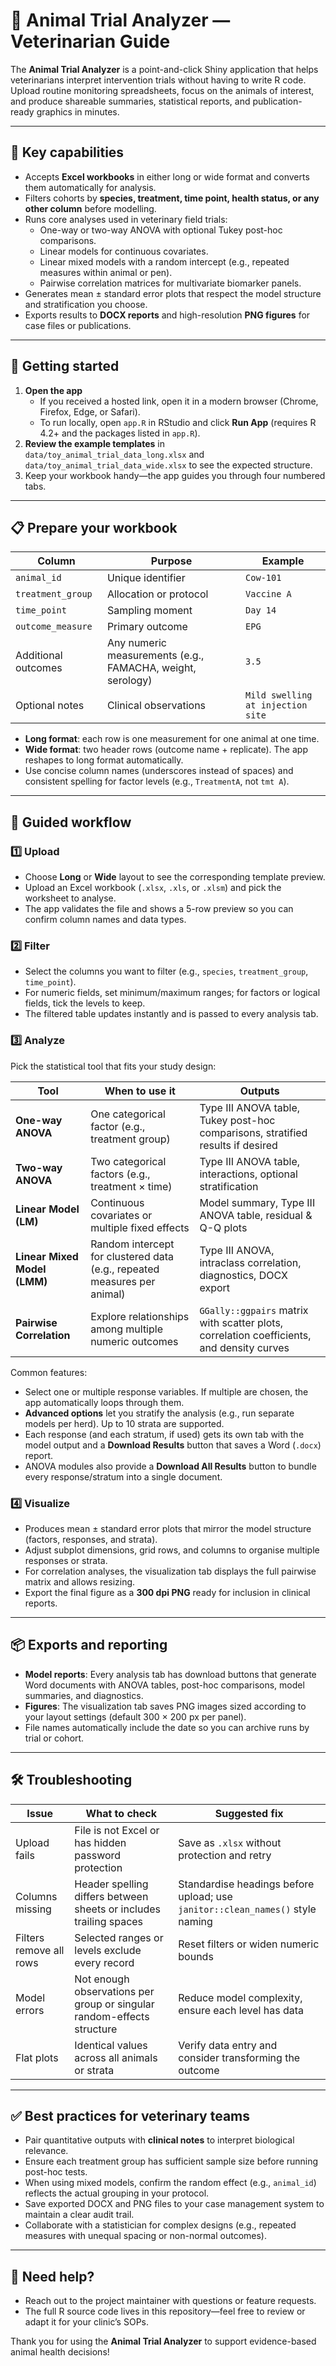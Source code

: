 # 🧪 Animal Trial Analyzer — Veterinarian Guide

The **Animal Trial Analyzer** is a point-and-click Shiny application that helps veterinarians interpret intervention trials without having to write R code. Upload routine monitoring spreadsheets, focus on the animals of interest, and produce shareable summaries, statistical reports, and publication-ready graphics in minutes.

---

## 🐾 Key capabilities

- Accepts **Excel workbooks** in either long or wide format and converts them automatically for analysis.
- Filters cohorts by **species, treatment, time point, health status, or any other column** before modelling.
- Runs core analyses used in veterinary field trials:
  - One-way or two-way ANOVA with optional Tukey post-hoc comparisons.
  - Linear models for continuous covariates.
  - Linear mixed models with a random intercept (e.g., repeated measures within animal or pen).
  - Pairwise correlation matrices for multivariate biomarker panels.
- Generates mean ± standard error plots that respect the model structure and stratification you choose.
- Exports results to **DOCX reports** and high-resolution **PNG figures** for case files or publications.

---

## 🚀 Getting started

1. **Open the app**
   - If you received a hosted link, open it in a modern browser (Chrome, Firefox, Edge, or Safari).
   - To run locally, open `app.R` in RStudio and click **Run App** (requires R 4.2+ and the packages listed in `app.R`).
2. **Review the example templates** in `data/toy_animal_trial_data_long.xlsx` and `data/toy_animal_trial_data_wide.xlsx` to see the expected structure.
3. Keep your workbook handy—the app guides you through four numbered tabs.

---

## 📋 Prepare your workbook

| Column | Purpose | Example |
| --- | --- | --- |
| `animal_id` | Unique identifier | `Cow-101` |
| `treatment_group` | Allocation or protocol | `Vaccine A` |
| `time_point` | Sampling moment | `Day 14` |
| `outcome_measure` | Primary outcome | `EPG` |
| Additional outcomes | Any numeric measurements (e.g., FAMACHA, weight, serology) | `3.5` |
| Optional notes | Clinical observations | `Mild swelling at injection site` |

- **Long format**: each row is one measurement for one animal at one time.
- **Wide format**: two header rows (outcome name + replicate). The app reshapes to long format automatically.
- Use concise column names (underscores instead of spaces) and consistent spelling for factor levels (e.g., `TreatmentA`, not `tmt A`).

---

## 🧭 Guided workflow

### 1️⃣ Upload
- Choose **Long** or **Wide** layout to see the corresponding template preview.
- Upload an Excel workbook (`.xlsx`, `.xls`, or `.xlsm`) and pick the worksheet to analyse.
- The app validates the file and shows a 5-row preview so you can confirm column names and data types.

### 2️⃣ Filter
- Select the columns you want to filter (e.g., `species`, `treatment_group`, `time_point`).
- For numeric fields, set minimum/maximum ranges; for factors or logical fields, tick the levels to keep.
- The filtered table updates instantly and is passed to every analysis tab.

### 3️⃣ Analyze
Pick the statistical tool that fits your study design:

| Tool | When to use it | Outputs |
| --- | --- | --- |
| **One-way ANOVA** | One categorical factor (e.g., treatment group) | Type III ANOVA table, Tukey post-hoc comparisons, stratified results if desired |
| **Two-way ANOVA** | Two categorical factors (e.g., treatment × time) | Type III ANOVA table, interactions, optional stratification |
| **Linear Model (LM)** | Continuous covariates or multiple fixed effects | Model summary, Type III ANOVA table, residual & Q-Q plots |
| **Linear Mixed Model (LMM)** | Random intercept for clustered data (e.g., repeated measures per animal) | Type III ANOVA, intraclass correlation, diagnostics, DOCX export |
| **Pairwise Correlation** | Explore relationships among multiple numeric outcomes | `GGally::ggpairs` matrix with scatter plots, correlation coefficients, and density curves |

Common features:
- Select one or multiple response variables. If multiple are chosen, the app automatically loops through them.
- **Advanced options** let you stratify the analysis (e.g., run separate models per herd). Up to 10 strata are supported.
- Each response (and each stratum, if used) gets its own tab with the model output and a **Download Results** button that saves a Word (`.docx`) report.
- ANOVA modules also provide a **Download All Results** button to bundle every response/stratum into a single document.

### 4️⃣ Visualize
- Produces mean ± standard error plots that mirror the model structure (factors, responses, and strata).
- Adjust subplot dimensions, grid rows, and columns to organise multiple responses or strata.
- For correlation analyses, the visualization tab displays the full pairwise matrix and allows resizing.
- Export the final figure as a **300 dpi PNG** ready for inclusion in clinical reports.

---

## 📦 Exports and reporting

- **Model reports**: Every analysis tab has download buttons that generate Word documents with ANOVA tables, post-hoc comparisons, model summaries, and diagnostics.
- **Figures**: The visualization tab saves PNG images sized according to your layout settings (default 300 × 200 px per panel).
- File names automatically include the date so you can archive runs by trial or cohort.

---

## 🛠 Troubleshooting

| Issue | What to check | Suggested fix |
| --- | --- | --- |
| Upload fails | File is not Excel or has hidden password protection | Save as `.xlsx` without protection and retry |
| Columns missing | Header spelling differs between sheets or includes trailing spaces | Standardise headings before upload; use `janitor::clean_names()` style naming |
| Filters remove all rows | Selected ranges or levels exclude every record | Reset filters or widen numeric bounds |
| Model errors | Not enough observations per group or singular random-effects structure | Reduce model complexity, ensure each level has data |
| Flat plots | Identical values across all animals or strata | Verify data entry and consider transforming the outcome |

---

## ✅ Best practices for veterinary teams

- Pair quantitative outputs with **clinical notes** to interpret biological relevance.
- Ensure each treatment group has sufficient sample size before running post-hoc tests.
- When using mixed models, confirm the random effect (e.g., `animal_id`) reflects the actual grouping in your protocol.
- Save exported DOCX and PNG files to your case management system to maintain a clear audit trail.
- Collaborate with a statistician for complex designs (e.g., repeated measures with unequal spacing or non-normal outcomes).

---

## 💬 Need help?

- Reach out to the project maintainer with questions or feature requests.
- The full R source code lives in this repository—feel free to review or adapt it for your clinic’s SOPs.

Thank you for using the **Animal Trial Analyzer** to support evidence-based animal health decisions!
